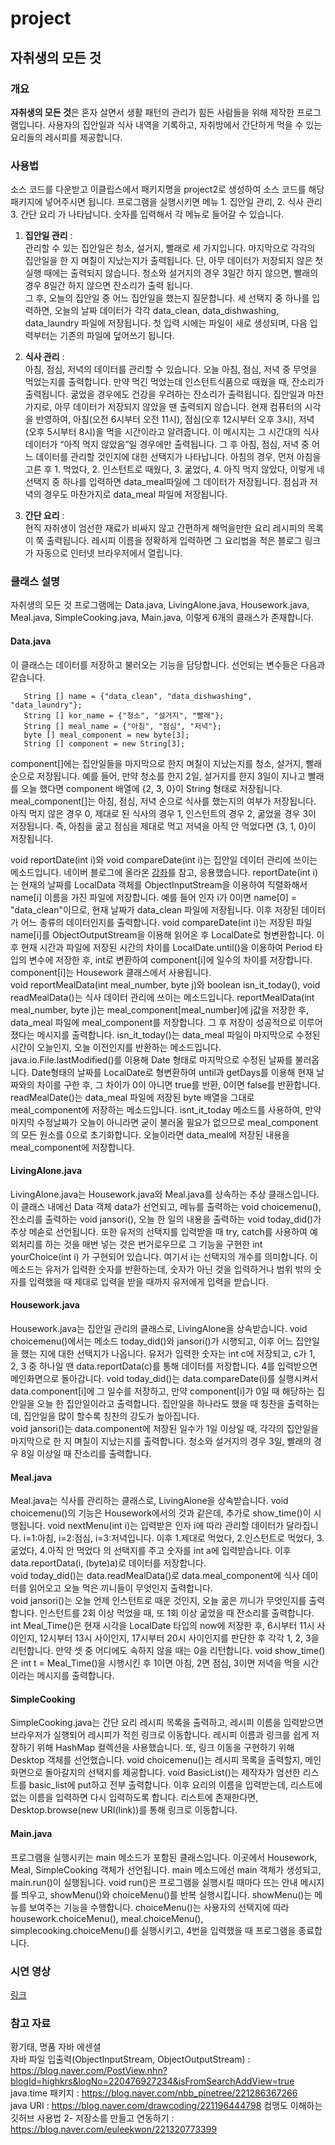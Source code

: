 # project
## 자취생의 모든 것
### 개요
  **자취생의 모든 것**은 혼자 살면서 생활 패턴의 관리가 힘든 사람들을 위해 제작한 프로그램입니다. 사용자의 집안일과 식사 내역을 기록하고, 자취방에서 간단하게 먹을 수 있는 요리들의 레시피를 제공합니다.
### 사용법
 소스 코드를 다운받고 이클립스에서 패키지명을 project2로 생성하여 소스 코드를 해당 패키지에 넣어주시면 됩니다. 프로그램을 실행시키면 메뉴 1. 집안일 관리, 2. 식사 관리 3. 간단 요리 가 나타납니다. 숫자를 입력해서 각 메뉴로 들어갈 수 있습니다.  

1. **집안일 관리** :  
 관리할 수 있는 집안일은 청소, 설거지, 빨래로 세 가지입니다. 마지막으로 각각의 집안일을 한 지 며칠이 지났는지가 출력됩니다. 단, 아무 데이터가 저장되지 않은 첫 실행 때에는 출력되지 않습니다. 청소와 설거지의 경우 3일간 하지 않으면, 빨래의 경우 8일간 하지 않으면 잔소리가 출력 됩니다.  
 그 후, 오늘의 집안일 중 어느 집안일을 했는지 질문합니다. 세 선택지 중 하나를 입력하면, 오늘의 날짜 데이터가 각각 data_clean, data_dishwashing, data_laundry 파일에 저장됩니다. 첫 입력 시에는 파일이 새로 생성되며, 다음 입력부터는 기존의 파일에 덮어쓰기 됩니다.  

1. **식사 관리** :  
 아침, 점심, 저녁의 데이터를 관리할 수 있습니다. 오늘 아침, 점심, 저녁 중 무엇을 먹었는지를 출력합니다. 만약 먹긴 먹었는데 인스턴트식품으로 때웠을 때, 잔소리가 출력됩니다. 굶었을 경우에도 건강을 우려하는 잔소리가 출력됩니다. 집안일과 마찬가지로, 아무 데이터가 저장되지 않았을 땐 출력되지 않습니다.
 현재 컴퓨터의 시각을 반영하여, 아침(오전 6시부터 오전 11시), 점심(오후 12시부터 오후 3시), 저녁(오후 5시부터 8시)을 먹을 시간이라고 알려줍니다. 이 메시지는 그 시간대의 식사 데이터가 “아직 먹지 않았음”일 경우에만 출력됩니다. 그 후 아침, 점심, 저녁 중 어느 데이터를 관리할 것인지에 대한 선택지가 나타납니다. 아침의 경우, 먼저 아침을 고른 후 1. 먹었다, 2. 인스턴트로 때웠다, 3. 굶었다, 4. 아직 먹지 않았다, 이렇게 네 선택지 중 하나를 입력하면 data_meal파일에 그 데이터가 저장됩니다. 점심과 저녁의 경우도 마찬가지로 data_meal 파일에 저장됩니다.  
 
1. **간단 요리** :  
 현직 자취생이 엄선한 재료가 비싸지 않고 간편하게 해먹을만한 요리 레시피의 목록이 쭉 출력됩니다. 레시피 이름을 정확하게 입력하면 그 요리법을 적은 블로그 링크가 자동으로 인터넷 브라우저에서 열립니다.  

### 클래스 설명  
 자취생의 모든 것 프로그램에는 Data.java, LivingAlone.java, Housework.java, Meal.java, SimpleCooking.java, Main.java, 이렇게 6개의 클래스가 존재합니다.   
#### **Data.java**
 이 클래스는 데이터를 저장하고 불러오는 기능을 담당합니다. 선언되는 변수들은 다음과 같습니다.  
 
 ```
	String [] name = {"data_clean", "data_dishwashing", "data_laundry"};
	String [] kor_name = {"청소", "설거지", "빨래"};
	String [] meal_name = {"아침", "점심", "저녁"};
	byte [] meal_component = new byte[3];
	String [] component = new String[3];
 ```  
  component[]에는 집안일들을 마지막으로 한지 며칠이 지났는지를 청소, 설거지, 빨래 순으로 저장됩니다. 예를 들어, 만약 청소를 한지 2일, 설거지를 한지 3일이 지나고 빨래를 오늘 했다면 component 배열에 {2, 3, 0}이 String 형태로 저장됩니다. 
  meal_component[]는 아침, 점심, 저녁 순으로 식사를 했는지의 여부가 저장됩니다. 아직 먹지 않은 경우 0, 제대로 된 식사의 경우 1, 인스턴트의 경우 2, 굶었을 경우 3이 저장됩니다. 즉, 아침을 굶고 점심을 제대로 먹고 저녁을 아직 안 먹었다면 {3, 1, 0}이 저장됩니다.
  
 void reportDate(int i)와 void compareDate(int i)는 집안일 데이터 관리에 쓰이는 메소드입니다. 네이버 블로그에 올라온 [강좌](https://blog.naver.com/PostView.nhn?blogId=highkrs&logNo=220476927234&isFromSearchAddView=true)를 참고, 응용했습니다. reportDate(int i)는 현재의 날짜를 LocalData 객체를 ObjectInputStream을 이용하여 직렬화해서 name[i] 이름을 가진 파일에 저장합니다. 예를 들어 인자 i가 0이면 name[0] = "data_clean"이므로, 현재 날짜가 data_clean 파일에 저장됩니다. 이후 저장된 데이터가 어느 종류의 데이터인지를 출력합니다. void compareDate(int i)는 저장된 파일 name[i]를 ObjectOutputStream을 이용해 읽어온 후 LocalDate로 형변환합니다. 이후 현재 시간과 파일에 저장된 시간의 차이를 LocalDate.until()을 이용하여 Period 타입의 변수에 저장한 후, int로 변환하여 component[i]에 일수의 차이를 저장합니다. component[i]는 Housework 클래스에서 사용됩니다.  
 void reportMealData(int meal_number, byte j)와 boolean isn_it_today(), void readMealData()는 식사 데이터 관리에 쓰이는 메소드입니다. reportMealData(int meal_number, byte j)는 meal_component[meal_number]에 j값을 저장한 후, data_meal 파일에 meal_component를 저장합니다. 그 후 저장이 성공적으로 이루어졌다는 메시지를 출력합니다. isn_it_today()는 data_meal 파일이 마지막으로 수정된 시간이 오늘인지, 오늘 이전인지를 반환하는 메소드입니다. java.io.File.lastModified()를 이용해 Date 형태로 마지막으로 수정된 날짜를 불러옵니다. Date형태의 날짜를 LocalDate로 형변환하여 until과 getDays를 이용해 현재 날짜와의 차이를 구한 후, 그 차이가 0이 아니면 true를 반환, 0이면 false를 반환합니다. readMealDate()는 data_meal 파일에 저장된 byte 배열을 그대로 meal_component에 저장하는 메소드입니다. isnt_it_today 메소드를 사용하여, 만약 마지막 수정날짜가 오늘이 아니라면 굳이 불러올 필요가 없으므로 meal_component의 모든 원소를 0으로 초기화합니다. 오늘이라면 data_meal에 저장된 내용을 meal_component에 저장합니다.  
 
#### **LivingAlone.java**
 LivingAlone.java는 Housework.java와 Meal.java를 상속하는 추상 클래스입니다. 이 클래스 내에선 Data 객체 data가 선언되고, 메뉴를 출력하는 void choicemenu(), 잔소리를 출력하는 void jansori(), 오늘 한 일의 내용을 출력하는 void today_did()가 추상 메솓로 선언됩니다. 또한 유저의 선택지를 입력받을 때 try, catch를 사용하여 예외처리를 하는 것을 매번 넣는 것은 번거로우므로 그 기능을 구현한 int yourChoice(int i) 가 구현되어 있습니다. 여기서 i는 선택지의 개수를 의미합니다. 이 메소드는 유저가 입력한 숫자를 반환하는데, 숫자가 아닌 것을 입력하거나 범위 밖의 숫자를 입력했을 때 제대로 입력을 받을 때까지 유저에게 입력을 받습니다.  
 
#### **Housework.java**
 Housework.java는 집안일 관리의 클래스로, LivingAlone을 상속받습니다. void choicemenu()에서는 메소드 today_did()와 jansori()가 시행되고, 이후 어느 집안일을 했는 지에 대한 선택지가 나옵니다. 유저가 입력한 숫자는 int c에 저장되고, c가 1, 2, 3 중 하나일 땐 data.reportData(c)를 통해 데이터를 저장합니다. 4를 입력받으면 메인화면으로 돌아갑니다. 
 void today_did()는 data.compareDate(i)를 실행시켜서 data.component[i]에 그 일수를 저장하고, 만약 component[i]가 0일 때 해당하는 집안일을 오늘 한 집안일이라고 출력합니다. 집안일을 하나라도 했을 때 칭찬을 출력하는데, 집안일을 많이 할수록 칭찬의 강도가 높아집니다.  
 void jansori()는 data.component에 저장된 일수가 1일 이상일 때, 각각의 집안일을 마지막으로 한 지 며칠이 지났는지를 출력합니다. 청소와 설거지의 경우 3일, 빨래의 경우 8일 이상일 때 잔소리를 출력합니다.  
 
 #### **Meal.java**
  Meal.java는 식사를 관리하는 클래스로, LivingAlone을 상속받습니다. void choicemenu()의 기능은 Housework에서의 것과 같은데, 추가로 show_time()이 시행됩니다.
  void nextMenu(int i)는 입력받은 인자 i에 따라 관리할 데이터가 달라집니다. i=1:아침, i=2:점심, i=3:저녁입니다. 이후 1.제대로 먹었다, 2.인스턴트로 먹었다, 3.굶었다, 4.아직 안 먹었다 의 선택지를 주고 숫자를 int a에 입력받습니다. 이후 data.reportData(i, (byte)a)로 데이터를 저장합니다.  
  void today_did()는 data.readMealData()로 data.meal_component에 식사 데이터를 읽어오고 오늘 먹은 끼니들이 무엇인지 출력합니다.  
  void jansori()는 오늘 언제 인스턴트로 때운 것인지, 오늘 굶은 끼니가 무엇인지를 출력합니다. 인스턴트를 2회 이상 먹었을 때, 또 1회 이상 굶었을 때 잔소리를 출력합니다.
  int Meal_Time()은 현재 시각을 LocalDate 타입의 now에 저장한 후, 6시부터 11시 사이인지, 12시부터 13시 사이인지, 17시부터 20시 사이인지를 판단한 후 각각 1, 2, 3을 리턴합니다. 만약 셋 중 어디에도 속하지 않을 때는 0을 리턴합니다.
  void show_time()은 int t = Meal_Time()을 시행시킨 후 1이면 아침, 2면 점심, 3이면 저녁을 먹을 시간이라는 메시지를 출력합니다.
  
#### **SimpleCooking**
 SimpleCooking.java는 간단 요리 레시피 목록을 출력하고, 레시피 이름을 입력받으면 브라우저가 실행되어 레시피가 적힌 링크로 이동합니다. 레시피 이름과 링크를 쉽게 저장하기 위해 HashMap 컬렉션을 사용했습니다. 또, 링크 이동을 구현하기 위해 Desktop 객체를 선언했습니다.
 void choicemenu()는 레시피 목록을 출력할지, 메인 화면으로 돌아갈지의 선택지를 제공합니다.
 void BasicList()는 제작자가 엄선한 리스트를 basic_list에 put하고 전부 출력합니다. 이후 요리의 이름을 입력받는데, 리스트에 없는 이름을 입력하면 다시 입력하도록 합니다. 리스트에 존재한다면, Desktop.browse(new URI(link))를 통해 링크로 이동합니다.
 
#### **Main.java**
 프로그램을 실행시키는 main 메소드가 포함된 클래스입니다. 이곳에서 Housework, Meal, SimpleCooking 객체가 선언됩니다. main 메소드에선 main 객체가 생성되고, main.run()이 실행됩니다. void run()은 프로그램을 실행시킬 때마다 뜨는 안내 메시지를 띄우고, showMenu()와 choiceMenu()를 반복 실행시킵니다. showMenu()는 메뉴를 보여주는 기능을 수행합니다. choiceMenu()는 사용자의 선택지에 따라 housework.choiceMenu(), meal.choiceMenu(), simplecooking.choiceMenu()를 실행시키고, 4번을 입력했을 때 프로그램을 종료합니다. 
 
### 시연 영상
 [링크](https://drive.google.com/drive/u/1/folders/1g_L-A_JwSi0C3BAAPr758ta10LqFkr12)
 
### 참고 자료
 황기태, 명품 자바 에센셜  
 자바 파일 입출력(ObjectInputStream, ObjectOutputStream) :
https://blog.naver.com/PostView.nhn?blogId=highkrs&logNo=220476927234&isFromSearchAddView=true  
 java.time 패키지 : https://blog.naver.com/nbb_pinetree/221286367266  
 java URI : https://blog.naver.com/drawcoding/221196444798
 컴맹도 이해하는 깃허브 사용법 2- 저장소를 만들고 연동하기 : https://blog.naver.com/euleekwon/221320773399
